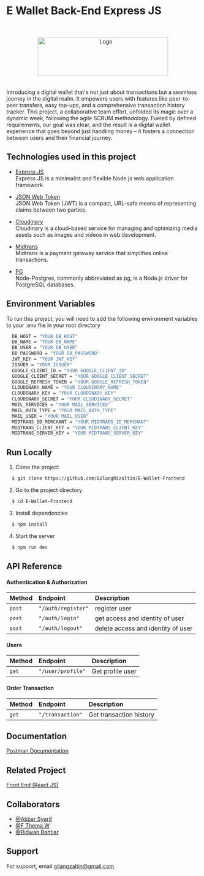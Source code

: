 # E Wallet Back-End Express JS

<br>
<br>
<div align="center">
  <img src="https://res.cloudinary.com/doncmmfaa/image/upload/v1705848222/E-Wallet%20By%20FWG%2016/Frame_12_yzmexw.png" alt="Logo"  width="340" height="100"/>
</div>
<br>
<br>
Introducing a digital wallet that's not just about transactions but a seamless journey in the digital realm. It empowers users with features like peer-to-peer transfers, easy top-ups, and a comprehensive transaction history tracker. This project, a collaborative team effort, unfolded its magic over a dynamic week, following the agile SCRUM methodology. Fueled by defined requirements, our goal was clear, and the result is a digital wallet experience that goes beyond just handling money – it fosters a connection between users and their financial journey.

## Technologies used in this project

- [Express JS](https://pkg.go.dev/github.com/gin-gonic/gin#section-readme) \
  Express JS is a minimalist and flexible Node.js web application framework.

- [JSON Web Token](https://jwt.io/introduction) \
  JSON Web Token (JWT) is a compact, URL-safe means of representing claims between two parties.

- [Cloudinary](https://cloudinary.com/documentation) \
  Cloudinary is a cloud-based service for managing and optimizing media assets such as images and videos in web development.

- [Midtrans](https://docs.midtrans.com/) \
  Midtrans is a payment gateway service that simplifies online transactions.

- [PG](https://github.com/brianc/node-postgres) \
  Node-Postgres, commonly abbreviated as pg, is a Node.js driver for PostgreSQL databases.

## Environment Variables

To run this project, you will need to add the following environment variables to your .env file in your root directory

```bash
  DB_HOST = "YOUR DB_HOST"
  DB_NAME = "YOUR DB_NAME"
  DB_USER = "YOUR DB_USER"
  DB_PASSWORD = "YOUR DB_PASSWORD"
  JWT_KEY = "YOUR JWT_KEY"
  ISSUER = "YOUR ISSUER"
  GOOGLE_CLIENT_ID = "YOUR GOOGLE_CLIENT_ID"
  GOOGLE_CLIENT_SECRET = "YOUR GOOGLE_CLIENT_SECRET"
  GOOGLE_REFRESH_TOKEN = "YOUR GOOGLE_REFRESH_TOKEN"
  CLOUDINARY_NAME = "YOUR CLOUDINARY_NAME"
  CLOUDINARY_KEY = "YOUR CLOUDINARY_KEY"
  CLOUDINARY_SECRET = "YOUR CLOUDINARY_SECRET"
  MAIL_SERVICES = "YOUR MAIL_SERVICES"
  MAIL_AUTH_TYPE = "YOUR MAIL_AUTH_TYPE"
  MAIL_USER = "YOUR MAIL_USER"
  MIDTRANS_ID_MERCHANT = "YOUR MIDTRANS_ID_MERCHANT"
  MIDTRANS_CLIENT_KEY = "YOUR MIDTRANS_CLIENT_KEY"
  MIDTRANS_SERVER_KEY = "YOUR MIDTRANS_SERVER_KEY"
```

## Run Locally

1. Clone the project

```bash
  $ git clone https://github.com/GilangRizaltin/E-Wallet-Frontend
```

2. Go to the project directory

```bash
  $ cd E-Wallet-Frontend
```

3. Install dependencies

```bash
  $ npm install
```

4. Start the server

```bash
  $ npm run dev
```

## API Reference

#### Authentication & Authorization

| Method | Endpoint           | Description                        |
| :----- | :----------------- | :--------------------------------- |
| `post` | `"/auth/register"` | register user                      |
| `post` | `"/auth/login"`    | get access and identity of user    |
| `post` | `"/auth/logout"`   | delete access and identity of user |

#### Users

| Method | Endpoint          | Description      |
| :----- | :---------------- | :--------------- |
| `get`  | `"/user/profile"` | Get profile user |

#### Order Transaction

| Method | Endpoint         | Description             |
| :----- | :--------------- | :---------------------- |
| `get`  | `"/transaction"` | Get transaction history |

## Documentation

[Postman Documentation](https://documenter.getpostman.com/view/29696636/2s9YXcekas#e12578b7-6960-4f71-a976-29d4280d568d)

## Related Project

[Front End (React JS)](https://github.com/GilangRizaltin/E-Wallet-Frontend)

## Collaborators

- [@Akbar Syarif](https://github.com/akbarsyarif)
- [@F Thema W](https://github.com/themawaras)
- [@Ridwan Bahtiar](https://github.com/ridwanbahtiar15)

## Support

For support, email gilangzaltin@gmail.com
